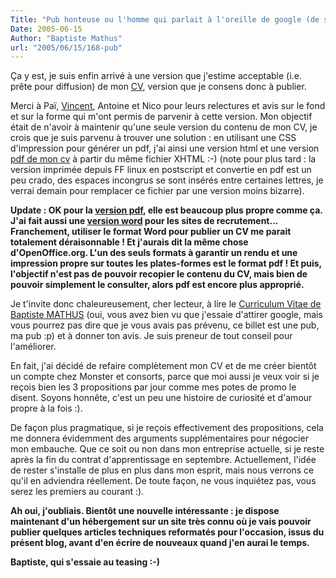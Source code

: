 ```yaml
---
Title: "Pub honteuse ou l'homme qui parlait à l'oreille de google (de son cv)"
Date: 2005-06-15
Author: "Baptiste Mathus"
url: "2005/06/15/168-pub"
---
```




Ça y est, je suis enfin arrivé à une version que j'estime acceptable
(i.e. prête pour diffusion) de mon [CV](http://batmat.net/CV), version
que je consens donc à publier.

Merci à Paï, [Vincent](http://genezys.net), Antoine et Nico pour leurs
relectures et avis sur le fond et sur la forme qui m'ont permis de
parvenir à cette version. Mon objectif était de n'avoir à maintenir
qu'une seule version du contenu de mon CV, je crois que je suis parvenu
à trouver une solution : en utilisant une CSS d'impression pour générer
un pdf, j'ai ainsi une version html et une version [pdf de mon
cv](http://batmat.net/CV/docs/cv-Baptiste-MATHUS.pdf) à partir du même
fichier XHTML :-) (note pour plus tard : la version imprimée depuis FF
linux en postscript et convertie en pdf est un peu crado, des espaces
incongrus se sont insérés entre certaines lettres, je verrai demain pour
remplacer ce fichier par une version moins bizarre).

**Update : OK pour la [version
pdf](http://batmat.net/CV/docs/cv-Baptiste-MATHUS.pdf), elle est
beaucoup plus propre comme ça. J'ai fait aussi une [version
word](http://batmat.net/CV/docs/cv-Baptiste-MATHUS.doc) pour les sites
de recrutement... Franchement, utiliser le format Word pour publier un
CV me parait totalement déraisonnable ! Et j'aurais dit la même chose
d'OpenOffice.org. L'un des seuls formats à garantir un rendu et une
impression propre sur toutes les plates-formes est le format pdf ! Et
puis, l'objectif n'est pas de pouvoir recopier le contenu du CV, mais
bien de pouvoir simplement le consulter, alors pdf est encore plus
approprié.**

Je t'invite donc chaleureusement, cher lecteur, à lire le [Curriculum
Vitae de Baptiste MATHUS](http://batmat.net/CV/) (oui, vous avez bien vu
que j'essaie d'attirer google, mais vous pourrez pas dire que je vous
avais pas prévenu, ce billet est une pub, ma pub :p) et à donner ton
avis. Je suis preneur de tout conseil pour l'améliorer.

En fait, j'ai décidé de refaire complètement mon CV et de me créer
bientôt un compte chez Monster et consorts, parce que moi aussi je veux
voir si je reçois bien les 3 propositions par jour comme mes potes de
promo le disent. Soyons honnête, c'est un peu une histoire de curiosité
et d'amour propre à la fois :).

De façon plus pragmatique, si je reçois effectivement des propositions,
cela me donnera évidemment des arguments supplémentaires pour négocier
mon embauche. Que ce soit ou non dans mon entreprise actuelle, si je
reste après la fin du contrat d'apprentissage en septembre.
Actuellement, l'idée de rester s'installe de plus en plus dans mon
esprit, mais nous verrons ce qu'il en adviendra réellement. De toute
façon, ne vous inquiétez pas, vous serez les premiers au courant :).

**Ah oui, j'oubliais. Bientôt une nouvelle intéressante : je dispose
maintenant d'un hébergement sur un site très connu où je vais pouvoir
publier quelques articles techniques reformatés pour l'occasion, issus
du présent blog, avant d'en écrire de nouveaux quand j'en aurai le
temps.**

**Baptiste, qui s'essaie au teasing :-)**

